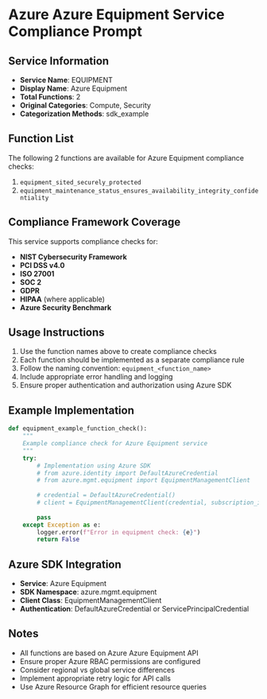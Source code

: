 # Azure Azure Equipment Service Compliance Prompt

## Service Information
- **Service Name**: EQUIPMENT
- **Display Name**: Azure Equipment
- **Total Functions**: 2
- **Original Categories**: Compute, Security
- **Categorization Methods**: sdk_example

## Function List
The following 2 functions are available for Azure Equipment compliance checks:

1. `equipment_sited_securely_protected`
2. `equipment_maintenance_status_ensures_availability_integrity_confidentiality`


## Compliance Framework Coverage
This service supports compliance checks for:
- **NIST Cybersecurity Framework**
- **PCI DSS v4.0**
- **ISO 27001**
- **SOC 2**
- **GDPR**
- **HIPAA** (where applicable)
- **Azure Security Benchmark**

## Usage Instructions
1. Use the function names above to create compliance checks
2. Each function should be implemented as a separate compliance rule
3. Follow the naming convention: `equipment_<function_name>`
4. Include appropriate error handling and logging
5. Ensure proper authentication and authorization using Azure SDK

## Example Implementation
```python
def equipment_example_function_check():
    """
    Example compliance check for Azure Equipment service
    """
    try:
        # Implementation using Azure SDK
        # from azure.identity import DefaultAzureCredential
        # from azure.mgmt.equipment import EquipmentManagementClient
        
        # credential = DefaultAzureCredential()
        # client = EquipmentManagementClient(credential, subscription_id)
        
        pass
    except Exception as e:
        logger.error(f"Error in equipment check: {e}")
        return False
```

## Azure SDK Integration
- **Service**: Azure Equipment
- **SDK Namespace**: azure.mgmt.equipment
- **Client Class**: EquipmentManagementClient
- **Authentication**: DefaultAzureCredential or ServicePrincipalCredential

## Notes
- All functions are based on Azure Azure Equipment API
- Ensure proper Azure RBAC permissions are configured
- Consider regional vs global service differences
- Implement appropriate retry logic for API calls
- Use Azure Resource Graph for efficient resource queries
